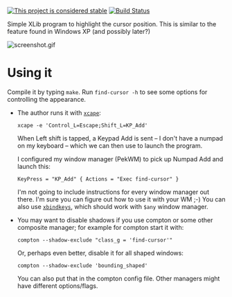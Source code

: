 [![This project is considered stable](https://img.shields.io/badge/Status-stable-green.svg)](https://arp242.net/status/stable)
[![Build Status](https://travis-ci.org/Carpetsmoker/find-cursor.svg?branch=master)](https://travis-ci.org/Carpetsmoker/find-cursor)

Simple XLib program to highlight the cursor position. This is similar to the
feature found in Windows XP (and possibly later?)

![screenshot.gif](https://raw.githubusercontent.com/Carpetsmoker/find-cursor/master/screenshot.gif)

Using it
========
Compile it by typing `make`. Run `find-cursor -h` to see some options for
controlling the appearance.

- The author runs it with [`xcape`][xcape]:

      xcape -e 'Control_L=Escape;Shift_L=KP_Add'

  When Left shift is tapped, a Keypad Add is sent – I don't have a numpad on my
  keyboard – which we can then use to launch the program.

  I configured my window manager (PekWM) to pick up Numpad Add and launch this:

      KeyPress = "KP_Add" { Actions = "Exec find-cursor" }

  I'm not going to include instructions for every window manager out there. I'm
  sure you can figure out how to use it with your WM ;-) You can also use
  [`xbindkeys`](xbindkeys), which should work with `$any` window manager.

- You may want to disable shadows if you use compton or some other composite
  manager; for example for compton start it with:

      compton --shadow-exclude "class_g = 'find-cursor'"

  Or, perhaps even better, disable it for all shaped windows:

      compton --shadow-exclude 'bounding_shaped'

  You can also put that in the compton config file. Other managers might have
  different options/flags.

[xcape]: https://github.com/alols/xcape
[xbindkeys]: http://www.nongnu.org/xbindkeys/xbindkeys.html
